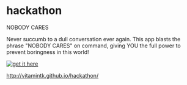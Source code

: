 hackathon
=========

NOBODY CARES

Never succumb to a dull conversation ever again. This app blasts the phrase "NOBODY CARES" on command, giving YOU the full power to prevent boringness in this world! 

[![get it here](http://vitamintk.github.io/hackathon/en_generic_rgb_wo_60.png)](https://play.google.com/store/apps/details?id=com.justforthetshirt.nobodycares)

http://vitamintk.github.io/hackathon/
